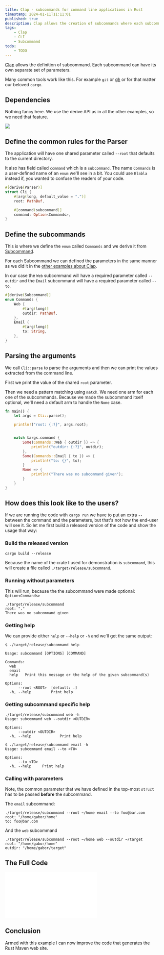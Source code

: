 ```yaml
---
title: Clap - subcommands for command line applications in Rust
timestamp: 2024-01-11T11:11:01
published: true
description: Clap allows the creation of subcommands where each subcommand can have its own separate set of parameters.
tags:
    - Clap
    - CLI
    - Subcommand
todo:
    - TODO
---
```


[Clap](/clap) allows the definition of subcommand. Each subcommand can have its own separate set of parameters.

Many common tools work like this. For example `git` or [gh](https://cli.github.com/) or for that matter our beloved `cargo`.

## Dependencies

Nothing fancy here. We use the derive API as in all the other examples, so we need that feature.

![](examples/clap/subcommand/Cargo.toml)


## Define the common rules for the Parser

The application will have one shared parameter called `--root` that defaults to the current directory.

It also has field called `command` which is a `subcommand`. The name `Commands` is a user-defined name of an `enum` we'll see in a bit.
You could use `Blabla` instead if, you wanted to confuse the readers of your code.

```rust
#[derive(Parser)]
struct Cli {
    #[arg(long, default_value = ".")]
    root: PathBuf,

    #[command(subcommand)]
    command: Option<Commands>,
}
```

## Define the subcommands

This is where we define the `enum` called `Commands` and we derive it from [Subcommand](https://docs.rs/clap/latest/clap/trait.Subcommand.html).

For each Subcommand we can defined the parameters in the same manner as we did it in the [other examples about Clap](/clap).

In our case the `Web` subcommand will have a required parameter called `--outdir` and the `Email` subcommand will have a required parameter called `--to`.


```rust
#[derive(Subcommand)]
enum Commands {
    Web {
        #[arg(long)]
        outdir: PathBuf,
    },
    Email {
        #[arg(long)]
        to: String,
    },
}
```

## Parsing the arguments

We call `Cli::parse` to parse the arguments and then we can print the values extracted from the command line.

First we print the value of the shared `root` parameter.

Then we need a pattern matching using `match`. We need one arm for each one of the subcommands. Because we made the subcommand itself
optional, we'll need a default arm to handle the `None` case.


```rust
fn main() {
    let args = Cli::parse();

    println!("root: {:?}", args.root);


    match &args.command {
        Some(Commands::Web { outdir }) => {
            println!("outdir: {:?}", outdir);
        },
        Some(Commands::Email { to }) => {
            println!("to: {}", to);
        }
        None => {
            println!("There was no subcommand given");
        }
    }
}
```

## How does this look like to the users?

If we are running the code with `cargo run` we have to put an extra `--` between the command and the parameters, but that's not how the end-user will see it.
So let me first build a released version of the code and show the usage that way:

### Build the released version

```
cargo build --release
```

Because the name of the crate I used for demonstration is `subcommand`, this will create a file called `./target/release/subcommand`.

### Running without parameters

This will run, because the the subcommand were made optional: `Option<Commands>`

```
./target/release/subcommand
root: "."
There was no subcommand given
```

### Getting help

We can provide either `help` or `--help` or `-h` and we'll get the same output:

```
$ ./target/release/subcommand help

Usage: subcommand [OPTIONS] [COMMAND]

Commands:
  web
  email
  help   Print this message or the help of the given subcommand(s)

Options:
      --root <ROOT>  [default: .]
  -h, --help         Print help
```

### Getting subcommand specific help


```
./target/release/subcommand web -h
Usage: subcommand web --outdir <OUTDIR>

Options:
      --outdir <OUTDIR>
  -h, --help             Print help
```


```
$ ./target/release/subcommand email -h
Usage: subcommand email --to <TO>

Options:
      --to <TO>
  -h, --help     Print help
```

### Calling with parameters

Note, the common parameter that we have defined in the top-most `struct` has to be passed **before** the subcommand.

The `email` subcommand:

```
./target/release/subcommand --root ~/home email --to foo@bar.com
root: "/home/gabor/home"
to: foo@bar.com
```

And the `web` subcommand

```
./target/release/subcommand --root ~/home web --outdir ~/target
root: "/home/gabor/home"
outdir: "/home/gabor/target"
```

## The Full Code

![](examples/clap/subcommand/src/main.rs)

## Conclusion

Armed with this example I can now improve the code that generates the Rust Maven web site.

